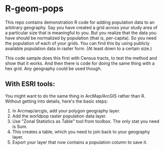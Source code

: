 # R-geom-pops
This repo contains demonstration R code for adding population data to an arbitrary geography. Say you have created a grid across your study area of a particular size that is meaningful to you. But you realize that the data you have should be normalized by population (that is, per-capita). So you need the population of each of your grids. You can find this by using publicly available population data in raster form. (At least down to a certain size.)

This code sample does this first with Census tracts, to test the method and show that it works. And then there is code for doing the same thing with a hex grid. Any geography could be used though.




## With ESRI tools:
You might want to do the same thing in ArcMap/ArcGIS rather than R. Without getting into details, here's the basic steps:
1. In Arcmap/arcgis, add your polygon geography layer. 
2. Add the worldpop raster population data layer.
3. Use "Zonal Statistics as Table" tool from toolbox. The only stat you need is Sum.
4. This creates a table, which you need to join back to your geography layer. 
5. Export your layer that now contains a population column to save it.



